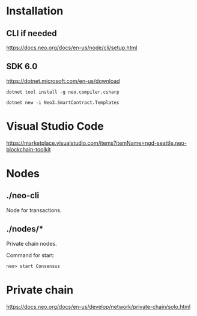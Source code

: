 # Installation

## CLI if needed
https://docs.neo.org/docs/en-us/node/cli/setup.html

## SDK 6.0
https://dotnet.microsoft.com/en-us/download

```
dotnet tool install -g neo.compiler.csharp

dotnet new -i Neo3.SmartContract.Templates
```

# Visual Studio Code

https://marketplace.visualstudio.com/items?itemName=ngd-seattle.neo-blockchain-toolkit

# Nodes

## ./neo-cli

Node for transactions.

## ./nodes/*

Private chain nodes.

Command for start:
```
neo> start Consensus
```

# Private chain

https://docs.neo.org/docs/en-us/develop/network/private-chain/solo.html

